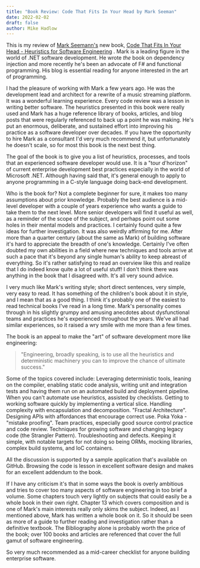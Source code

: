 ```yaml
---
title: "Book Review: Code That Fits In Your Head by Mark Seeman"
date: 2022-02-02
draft: false
author: Mike Hadlow
---
```

This is my review of [Mark Seemann's](https://blog.ploeh.dk/) new book, [Code That Fits In Your Head - Heuristics for Software Engineering](https://www.amazon.co.uk/Code-That-Fits-Your-Head/dp/0137464401) . Mark is a leading figure in the world of .NET software development. He wrote _the_ book on dependency injection and more recently he's been an advocate of F# and functional programming. His blog is essential reading for anyone interested in the art of programming.

I had the pleasure of working with Mark a few years ago. He was the development lead and architect for a rewrite of a music streaming platform.  It was a wonderful learning experience. Every code review was a lesson in writing better software. The heuristics presented in this book were really used and Mark has a huge reference library of books, articles, and blog posts that were regularly referenced to back up a point he was making. He's put an enormous, deliberate, and sustained effort into improving his practice as a software developer over decades. If you have the opportunity to hire Mark as a consultant I'd very much recommend it, but unfortunately he doesn't scale, so for most this book is the next best thing.

The goal of the book is to give you a list of heuristics, processes, and tools that an experienced software developer would use. It is a "tour d'horizon" of current enterprise development best practices especially in the world of Microsoft .NET. Although having said that, it's general enough to apply to anyone programming in a C-style language doing back-end development.

Who is the book for? Not a complete beginner for sure, it makes too many assumptions about prior knowledge. Probably the best audience is a mid-level developer with a couple of years experience who wants a guide to take them to the next level. More senior developers will find it useful as well, as a reminder of the scope of the subject, and perhaps point out some holes in their mental models and practices. I certainly found quite a few ideas for further investigation. It was also weirdly affirming for me. After more than a quarter century (about the same as Mark) of building software it's hard to appreciate the breadth of one's knowledge. Certainly I've often doubted my own abilities in a field where new techniques and tools arrive at such a pace that it's beyond any single human's ability to keep abreast of everything. So it's rather satisfying to read an overview like this and realize that I do indeed know quite a lot of useful stuff! I don't think there was anything in the book that I disagreed with. It's all very sound advice.

I very much like Mark's writing style; short direct sentences, very simple, very easy to read. It has something of the children's book about it in style, and I mean that as a good thing. I think it's probably one of the easiest to read technical books I've read in a long time. Mark's personality comes through in his slightly grumpy and amusing anecdotes about dysfunctional teams and practices he's experienced throughout the years. We've all had similar experiences, so it raised a wry smile with me more than a few times.

The book is an appeal to make the "art" of software development more like engineering:

> "Engineering, broadly speaking, is to use all the heuristics and deterministic machinery you can to improve the chance of ultimate success." 

Some of the topics covered include: Leveraging deterministic tools, leaning on the compiler, enabling static code analysis, writing unit and integration tests and having them run on an automated build and deployment pipeline. When you can't automate use heuristics, assisted by checklists. Getting to working software quickly by implementing a vertical slice. Handling complexity with encapsulation and decomposition. "Fractal Architecture". Designing APIs with affordances that encourage correct use. Poka Yoka - "mistake proofing". Team practices, especially good source control practice and code review. Techniques for growing software and changing legacy code (the Strangler Pattern). Troubleshooting and defects. Keeping it simple, with notable targets for not doing so being ORMs, mocking libraries, complex build systems, and IoC containers.

All the discussion is supported by a sample application that's available on GitHub. Browsing the code is lesson in excellent software design and makes for an excellent addendum to the book.

If I have any criticism it's that in some ways the book is overly ambitious and tries to cover too many aspects of software engineering in too brief a volume. Some chapters touch very lightly on subjects that could easily be a whole book in their own right. Chapter 13 which covers composition and is one of Mark's main interests really only skims the subject. Indeed, as I mentioned above, Mark has written a whole book on it. So it should be seen as more of a guide to further reading and investigation rather than a definitive textbook. The Bibliography alone is probably worth the price of the book; over 100 books and articles are referenced that cover the full gamut of software engineering.

So very much recommended as a mid-career checklist for anyone building enterprise software.